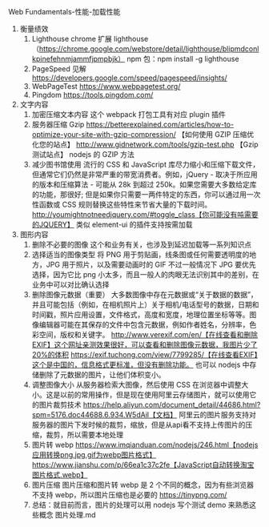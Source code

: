 Web Fundamentals-性能-加载性能

1. 衡量绩效
   1. Lighthouse
      chrome 扩展 lighthouse（https://chrome.google.com/webstore/detail/lighthouse/blipmdconlkpinefehnmjammfjpmpbjk）
      npm 包：npm install -g lighthouse
   2. PageSpeed 见解
      https://developers.google.com/speed/pagespeed/insights/
   3. WebPageTest
      https://www.webpagetest.org/
   4. Pingdom
      https://tools.pingdom.com/
2. 文字内容
   1. 加密压缩文本内容
      这个 webpack 打包工具有对应 plugin 插件
   2. 服务器压缩
      Gzip
      https://betterexplained.com/articles/how-to-optimize-your-site-with-gzip-compression/ 【如何使用 GZIP 压缩优化您的站点】
      http://www.gidnetwork.com/tools/gzip-test.php 【Gzip 测试站点】
      nodejs 的 GZIP 方法
   3. 减少图书馆使用
      流行的 CSS 和 JavaScript 库尽力缩小和压缩下载文件，但通常它们仍然是非常严重的带宽消费者。例如，jQuery - 取决于所应用的版本和压缩算法 - 可能从 28k 到超过 250k。如果您需要大多数给定库的功能，那很好; 但是如果你只需要一两件特定的东西，你可以通过用一次性函数或 CSS 规则替换这些特性来节省大量的下载时间。
      http://youmightnotneedjquery.com/#toggle_class【你可能没有吨需要的JQUERY】
      类似 element-ui 的插件支持按需加载
3. 图形内容
   1. 删除不必要的图像
      这个和业务有关，也涉及到延迟加载等一系列知识点
   2. 选择适当的图像类型
      将 PNG 用于剪贴画，线条图或任何需要透明度的地方，JPG 用于照片，以及需要动画时的 GIF
      不过一般情况下 JPG 要优先选择，因为它比 png 小太多，而且一般人的肉眼无法识别其中的差别，在业务中可以对比确认选择
   3. 删除图像元数据（重要）
      大多数图像中存在元数据或“关于数据的数据”，并且可能包括（例如，在相机照片上）关于相机/电话型号的数据，日期和时间戳，照片应用设置，文件格式，高度和宽度，地理位置坐标等等。图像编辑器可能在其保存的文件中包含元数据，例如作者姓名，分辨率，色彩空间，版权和关键字。
      http://www.verexif.com/en/【在线查看和删除EXIF】这个网址亲测效果很好，可以查看和删除图像元数据，我图片少了20%的体积
      https://exif.tuchong.com/view/7799285/【在线查看EXIF】这个是中国的，信息格式更标准，但没有删除功能。
      也可以 nodejs 中存储删除了元数据的图片，让他们体积变小。
   4. 调整图像大小
      从服务器检索大图像，然后使用 CSS 在浏览器中调整大小。这是以前的常用操作，但是现在使用阿里云存储图片，就可以使用它的图片裁剪技术
      https://help.aliyun.com/document_detail/44686.html?spm=5176.doc44688.6.934.W5dAil【文档】
      阿里云的图片服务支持对服务器的图片下发时候的裁剪，缩放，但是从api看不支持上传图片的压缩，裁剪，所以需要本地处理
   5. 图片转 webp
      https://www.imqianduan.com/nodejs/246.html【nodejs应用转换png,jpg,gif为webp图片格式】
      https://www.jianshu.com/p/66ea1c37c2fe【JavaScript自动转换淘宝图片格式.webp】
   6. 图片压缩
      图片压缩和图片转 webp 是 2 个不同的概念，因为有些浏览器不支持 webp，所以图片压缩也是必要的
      https://tinypng.com/
   7. 总结：就目前而言，图片的处理可以用 nodejs 写个测试 demo 来熟悉这些概念
      图片处理.md
